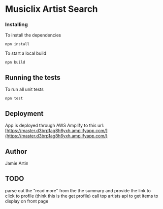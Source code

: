 # Musiclix Artist Search

### Installing

To install the dependencies

`npm install`

To start a local build

`npm build`

## Running the tests

To run all unit tests 

`npm test`

## Deployment

App is deployed through AWS Amplify to this url: [https://master.d3brp1ag8h6yxh.amplifyapp.com/](https://master.d3brp1ag8h6yxh.amplifyapp.com/)

## Author

Jamie Artin

## TODO
parse out the "read more" from the the summary and provide the link to click to profile (think this is the get profile)
call top artists api to get items to display on front page